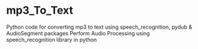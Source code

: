 # mp3_To_Text
Python code for converting mp3 to text using speech_recognition, pydub &amp; AudioSegment packages
Perform Audio Processing using speech_recognition library in python
